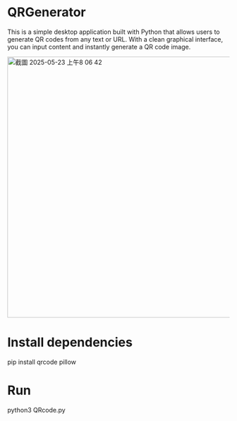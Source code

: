 # QRGenerator
This is a simple desktop application built with Python that allows users to generate QR codes from any text or URL. With a clean graphical interface, you can input content and instantly generate a QR code image.

<img width="592" alt="截圖 2025-05-23 上午8 06 42" src="https://github.com/user-attachments/assets/ef4f54cd-2cb8-4297-b4c1-a39dc22d3842" />

# Install dependencies
pip install qrcode pillow

# Run
python3 QRcode.py
